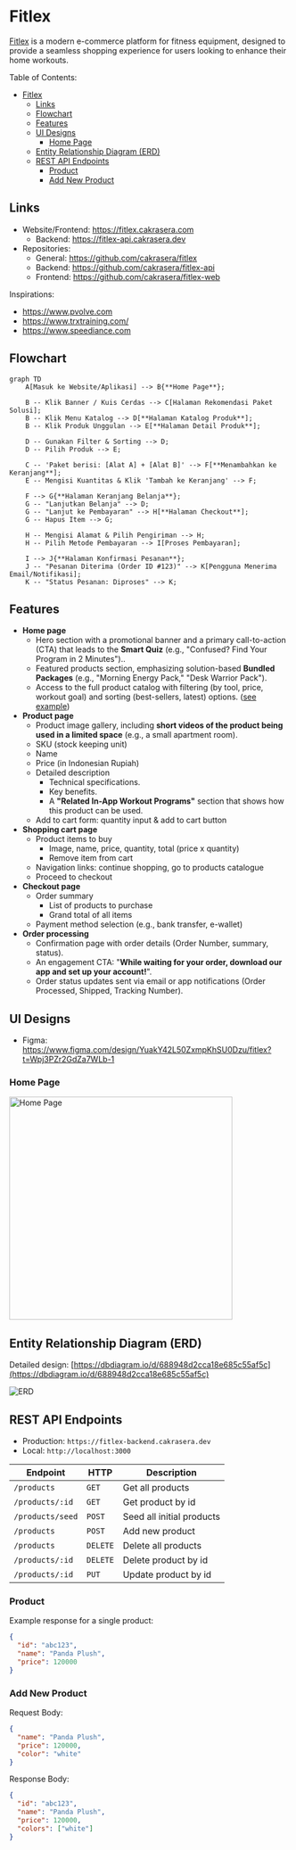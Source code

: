 # Fitlex

[Fitlex](https://fitlex.cakrasera.com) is a modern e-commerce platform for fitness equipment, designed to provide a seamless shopping experience for users looking to enhance their home workouts.

Table of Contents:

- [Fitlex](#fitlex)
  - [Links](#links)
  - [Flowchart](#flowchart)
  - [Features](#features)
  - [UI Designs](#ui-designs)
    - [Home Page](#home-page)
  - [Entity Relationship Diagram (ERD)](#entity-relationship-diagram-erd)
  - [REST API Endpoints](#rest-api-endpoints)
    - [Product](#product)
    - [Add New Product](#add-new-product)

## Links

- Website/Frontend: <https://fitlex.cakrasera.com>
  - Backend: <https://fitlex-api.cakrasera.dev>
- Repositories:
  - General: <https://github.com/cakrasera/fitlex>
  - Backend: <https://github.com/cakrasera/fitlex-api>
  - Frontend: <https://github.com/cakrasera/fitlex-web>

Inspirations:

- <https://www.pvolve.com>
- <https://www.trxtraining.com/>
- <https://www.speediance.com>

## Flowchart

```mermaid
graph TD
    A[Masuk ke Website/Aplikasi] --> B{**Home Page**};

    B -- Klik Banner / Kuis Cerdas --> C[Halaman Rekomendasi Paket Solusi];
    B -- Klik Menu Katalog --> D[**Halaman Katalog Produk**];
    B -- Klik Produk Unggulan --> E[**Halaman Detail Produk**];

    D -- Gunakan Filter & Sorting --> D;
    D -- Pilih Produk --> E;

    C -- 'Paket berisi: [Alat A] + [Alat B]' --> F[**Menambahkan ke Keranjang**];
    E -- Mengisi Kuantitas & Klik 'Tambah ke Keranjang' --> F;

    F --> G{**Halaman Keranjang Belanja**};
    G -- "Lanjutkan Belanja" --> D;
    G -- "Lanjut ke Pembayaran" --> H[**Halaman Checkout**];
    G -- Hapus Item --> G;

    H -- Mengisi Alamat & Pilih Pengiriman --> H;
    H -- Pilih Metode Pembayaran --> I[Proses Pembayaran];

    I --> J{**Halaman Konfirmasi Pesanan**};
    J -- "Pesanan Diterima (Order ID #123)" --> K[Pengguna Menerima Email/Notifikasi];
    K -- "Status Pesanan: Diproses" --> K;
```

## Features

- **Home page**
  - Hero section with a promotional banner and a primary call-to-action (CTA) that leads to the **Smart Quiz** (e.g., "Confused? Find Your Program in 2 Minutes")..
  - Featured products section, emphasizing solution-based **Bundled Packages** (e.g., "Morning Energy Pack," "Desk Warrior Pack").
  - Access to the full product catalog with filtering (by tool, price, workout goal) and sorting (best-sellers, latest) options. ([see example](https://www.pvolve.com/collections/equipment))
- **Product page**
  - Product image gallery, including **short videos of the product being used in a limited space** (e.g., a small apartment room).
  - SKU (stock keeping unit)
  - Name
  - Price (in Indonesian Rupiah)
  - Detailed description
    - Technical specifications.
    - Key benefits.
    - A **"Related In-App Workout Programs"** section that shows how this product can be used.
  - Add to cart form: quantity input & add to cart button
- **Shopping cart page**
  - Product items to buy
    - Image, name, price, quantity, total (price x quantity)
    - Remove item from cart
  - Navigation links: continue shopping, go to products catalogue
  - Proceed to checkout
- **Checkout page**
  - Order summary
    - List of products to purchase
    - Grand total of all items
  - Payment method selection (e.g., bank transfer, e-wallet)
- **Order processing**
  - Confirmation page with order details (Order Number, summary, status).
  - An engagement CTA: "**While waiting for your order, download our app and set up your account!**".
  - Order status updates sent via email or app notifications (Order Processed, Shipped, Tracking Number).

## UI Designs

- Figma: <https://www.figma.com/design/YuakY42L50ZxmpKhSU0Dzu/fitlex?t=Wpj3PZr2GdZa7WLb-1>

### Home Page

<img alt="Home Page" src="./designs/home.jpg" width="400" />

## Entity Relationship Diagram (ERD)

Detailed design: [https://dbdiagram.io/d/688948d2cca18e685c55af5c](https://dbdiagram.io/d/688948d2cca18e685c55af5c)

![ERD](./diagrams/erd.svg)

## REST API Endpoints

- Production: `https://fitlex-backend.cakrasera.dev`
- Local: `http://localhost:3000`

| Endpoint         | HTTP     | Description               |
| ---------------- | -------- | ------------------------- |
| `/products`      | `GET`    | Get all products          |
| `/products/:id`  | `GET`    | Get product by id         |
| `/products/seed` | `POST`   | Seed all initial products |
| `/products`      | `POST`   | Add new product           |
| `/products`      | `DELETE` | Delete all products       |
| `/products/:id`  | `DELETE` | Delete product by id      |
| `/products/:id`  | `PUT`    | Update product by id      |

### Product

Example response for a single product:

```json
{
  "id": "abc123",
  "name": "Panda Plush",
  "price": 120000
}
```

### Add New Product

Request Body:

```json
{
  "name": "Panda Plush",
  "price": 120000,
  "color": "white"
}
```

Response Body:

```json
{
  "id": "abc123",
  "name": "Panda Plush",
  "price": 120000,
  "colors": ["white"]
}
```
